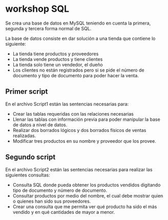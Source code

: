 # workshop SQL

Se crea una base de datos en MySQL teniendo en cuenta la primera, segunda y tercera forma normal de SQL. 

La base de datos consiste en dar solución a una tienda que contiene lo siguiente:

- La tienda tiene productos y proveedores
- La tienda vende productos y tiene clientes
- La tienda solo tiene un vendedor, el dueño
- Los clientes no están registrados pero si se pide el número de documento y tipo de documento para poder hacer la venta.

## Primer script
En el archivo Script1 están las sentencias necesarias para:
- Crear las tablas requeridas con las relaciones necesarias
- Llenar las tablas con información previa para poder manipular la base de datos a nivel de datos.
- Realizar dos borrados lógicos y dos borrados físicos de ventas realizadas.
- Modificar tres productos en su nombre y proveedor que los provee.

## Segundo script
En el archivo Script2 están las sentencias necesarias para realizar las siguientes consultas:
- Consulta SQL donde pueda obtener los productos vendidos digitando tipo de documento y número de documento.
- Consultar productos por medio del nombre, el cual debe mostrar quien o quienes han sido sus proveedores.
- Crear una consulta que me permita ver qué producto ha sido el más vendido y en qué cantidades de mayor a menor.

